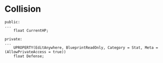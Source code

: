 # Collision
	public:
	...
		float CurrentHP;
		
	private:
	...
		UPROPERTY(EditAnywhere, BlueprintReadOnly, Category = Stat, Meta = (AllowPrivateAccess = true))
		float Defense;
